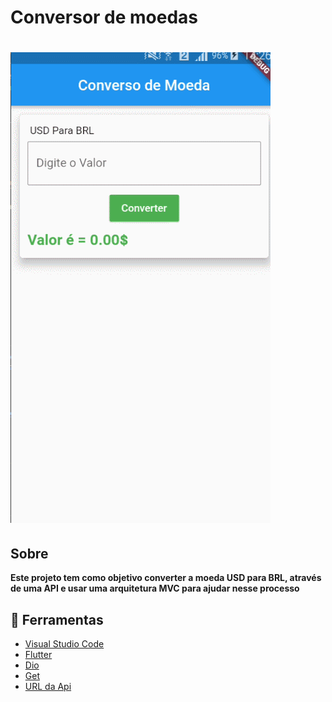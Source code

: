 # Conversor de moedas

<h1 aling = "center">
<img src = "./assets/images/conversor.gif">

</h1>

##  Sobre
**Este projeto tem como objetivo converter a moeda USD para BRL, através de uma API e usar uma arquitetura MVC para ajudar nesse processo**  

## 🔨 Ferramentas

- [Visual Studio Code](https://code.visualstudio.com/)
- [Flutter](https://flutter.dev/docs) 
- [Dio](https://pub.dev/packages/dio)
- [Get](https://pub.dev/packages/get)
- [URL da Api](https://free.currencyconverterapi.com/)